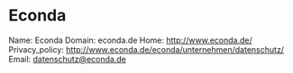 
# Econda

Name: Econda
Domain: econda.de
Home: http://www.econda.de/
Privacy_policy: http://www.econda.de/econda/unternehmen/datenschutz/
Email: datenschutz@econda.de
